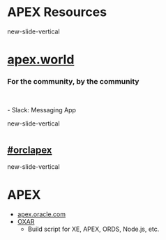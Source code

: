 <!-- .slide: data-background="#ED5A5A" -->
# <span class="white">APEX Resources</span>

new-slide-vertical

# [apex.world](http://apex.world)

### For the community, by the community

</br>

<p class="no-bullet"></p>
- <i class="fa fa-slack"></i> Slack: Messaging App


new-slide-vertical
<!-- .slide: data-background="#55ACEE" -->
# <i class="fa fa-twitter fa-2x white"></i>

## [<span class="white">#orclapex</span>](https://twitter.com/hashtag/orclapex)

new-slide-vertical

# APEX

- [apex.oracle.com](http://apex.oracle.com)
- [OXAR](https://github.com/OraOpenSource/OXAR)
  - Build script for XE, APEX, ORDS, Node.js, etc.
